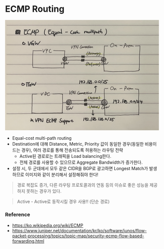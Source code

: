 # ECMP Routing
![VPN_ECMP](../img/VPN_ECMP.JPG)
* Equal-cost multi-path routing
* Destination에 대해 Distance, Metric, Priority 값이 동일한 경우(동일한 비용이 드는 경우), 여러 경로를 통해 전송되도록 허용하는 라우팅 전략
    - Active된 경로로는 트래픽을 Load balancing한다.
    - 전체 경로를 사용할 수 있으므로 Aggregate Bandwidth가 증가한다.
* 설정 시, 두 군데에서 모두 같은 CIDR을 BGP로 광고하면 Longest Match가 발생하므로 이미지와 같이 분리해서 설정해줘야 한다!

> 경로 복잡도 증가, 다른 라우팅 프로토콜과의 연동 등의 이슈로 좋은 성능을 제공하지 못하는 경우가 있다.

>  Active - Active로 동작시킬 경우 사용!! (단순 경로)


### Reference
* https://ko.wikipedia.org/wiki/ECMP
* https://www.juniper.net/documentation/kr/ko/software/junos/flow-packet-processing/topics/topic-map/security-ecmp-flow-based-forwarding.html
